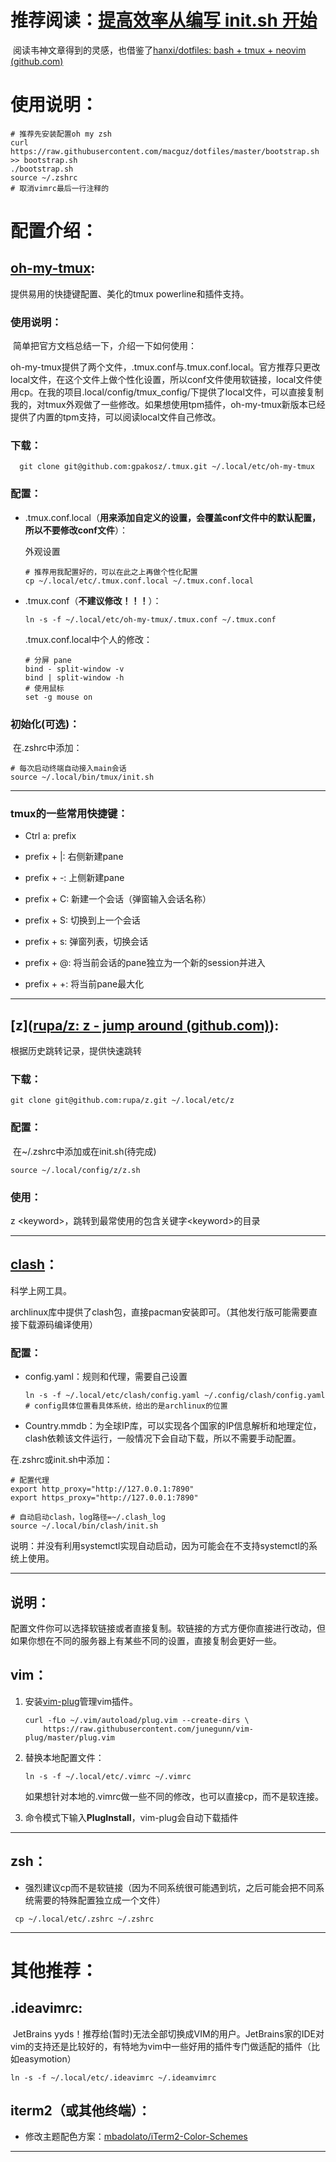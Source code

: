 # 推荐阅读：[提高效率从编写 init.sh 开始](https://zhuanlan.zhihu.com/p/50080614)

​	阅读韦神文章得到的灵感，也借鉴了[hanxi/dotfiles: bash + tmux + neovim (github.com)](https://github.com/hanxi/dotfiles)

# 使用说明：	

```shell
# 推荐先安装配置oh my zsh
curl https://raw.githubusercontent.com/macguz/dotfiles/master/bootstrap.sh >> bootstrap.sh
./bootstrap.sh
source ~/.zshrc
# 取消vimrc最后一行注释的
```



# 配置介绍：

## [oh-my-tmux](https://github.com/gpakosz/.tmux):

提供易用的快捷键配置、美化的tmux powerline和插件支持。

### 使用说明：

​	简单把官方文档总结一下，介绍一下如何使用：

​	oh-my-tmux提供了两个文件，.tmux.conf与.tmux.conf.local。官方推荐只更改local文件，在这个文件上做个性化设置，所以conf文件使用软链接，local文件使用cp。在我的项目.local/config/tmux_config/下提供了local文件，可以直接复制我的，对tmux外观做了一些修改。如果想使用tpm插件，oh-my-tmux新版本已经提供了内置的tpm支持，可以阅读local文件自己修改。

### 下载：

```shell
  git clone git@github.com:gpakosz/.tmux.git ~/.local/etc/oh-my-tmux
```

### 配置：

+ .tmux.conf.local（**用来添加自定义的设置，会覆盖conf文件中的默认配置，所以不要修改conf文件**）：

    外观设置

    ```shell
    # 推荐用我配置好的，可以在此之上再做个性化配置
    cp ~/.local/etc/.tmux.conf.local ~/.tmux.conf.local
    `````

+ .tmux.conf（**不建议修改！！！**）：

    ```shell
    ln -s -f ~/.local/etc/oh-my-tmux/.tmux.conf ~/.tmux.conf
    ```
    
    .tmux.conf.local中个人的修改：
    
    ```shell
    # 分屏 pane
    bind - split-window -v
    bind | split-window -h
    # 使用鼠标
    set -g mouse on 
    ```
    
    

### 初始化(可选)：

​	在.zshrc中添加：

```shell
# 每次启动终端自动接入main会话
source ~/.local/bin/tmux/init.sh
```

---



### tmux的一些常用快捷键：

+ Ctrl a: prefix

+ prefix + |: 右侧新建pane
+ prefix + -: 上侧新建pane
+ prefix + C: 新建一个会话（弹窗输入会话名称）
+ prefix + S: 切换到上一个会话
+ prefix + s: 弹窗列表，切换会话
+ prefix + @: 将当前会话的pane独立为一个新的session并进入
+ prefix + +: 将当前pane最大化

---



## [z]([rupa/z: z - jump around (github.com)](https://github.com/rupa/z)):

根据历史跳转记录，提供快速跳转

### 下载：

```shell
git clone git@github.com:rupa/z.git ~/.local/etc/z
```

### 配置：

​	在~/.zshrc中添加或在init.sh(待完成)

```shell
source ~/.local/config/z/z.sh
```

### 使用：

z \<keyword>，跳转到最常使用的包含关键字\<keyword>的目录

---



## [clash](https://github.com/Dreamacro/clash)：

科学上网工具。

archlinux库中提供了clash包，直接pacman安装即可。（其他发行版可能需要直接下载源码编译使用）

### 配置：

+ config.yaml：规则和代理，需要自己设置

    ```shell
    ln -s -f ~/.local/etc/clash/config.yaml ~/.config/clash/config.yaml # config具体位置看具体系统，给出的是archlinux的位置
    ```

+ Country.mmdb：为全球IP库，可以实现各个国家的IP信息解析和地理定位，clash依赖该文件运行，一般情况下会自动下载，所以不需要手动配置。

在.zshrc或init.sh中添加：

```shell
# 配置代理
export http_proxy="http://127.0.0.1:7890"
export https_proxy="http://127.0.0.1:7890"

# 自动启动clash，log路径=~/.clash_log
source ~/.local/bin/clash/init.sh

```

​	说明：并没有利用systemctl实现自动启动，因为可能会在不支持systemctl的系统上使用。

---



## 说明：

配置文件你可以选择软链接或者直接复制。软链接的方式方便你直接进行改动，但如果你想在不同的服务器上有某些不同的设置，直接复制会更好一些。

## vim：

1. 安装[vim-plug](https://github.com/junegunn/vim-plug)管理vim插件。

    ```shell
    curl -fLo ~/.vim/autoload/plug.vim --create-dirs \
        https://raw.githubusercontent.com/junegunn/vim-plug/master/plug.vim
    ```

2. 替换本地配置文件：

    ```shell
    ln -s -f ~/.local/etc/.vimrc ~/.vimrc
    ```

    如果想针对本地的.vimrc做一些不同的修改，也可以直接cp，而不是软连接。

3. 命令模式下输入**PlugInstall**，vim-plug会自动下载插件

---



## zsh：

+ 强烈建议cp而不是软链接（因为不同系统很可能遇到坑，之后可能会把不同系统需要的特殊配置独立成一个文件）

```shell
 cp ~/.local/etc/.zshrc ~/.zshrc
```

---



# 其他推荐：

## .ideavimrc:

​	JetBrains yyds！推荐给(暂时)无法全部切换成VIM的用户。JetBrains家的IDE对vim的支持还是比较好的，有特地为vim中一些好用的插件专门做适配的插件（比如easymotion）

```shell
ln -s -f ~/.local/etc/.ideavimrc ~/.ideamvimrc
```



## iterm2（或其他终端）：

+ 修改主题配色方案：[mbadolato/iTerm2-Color-Schemes](https://github.com/mbadolato/iTerm2-Color-Schemes)

---

